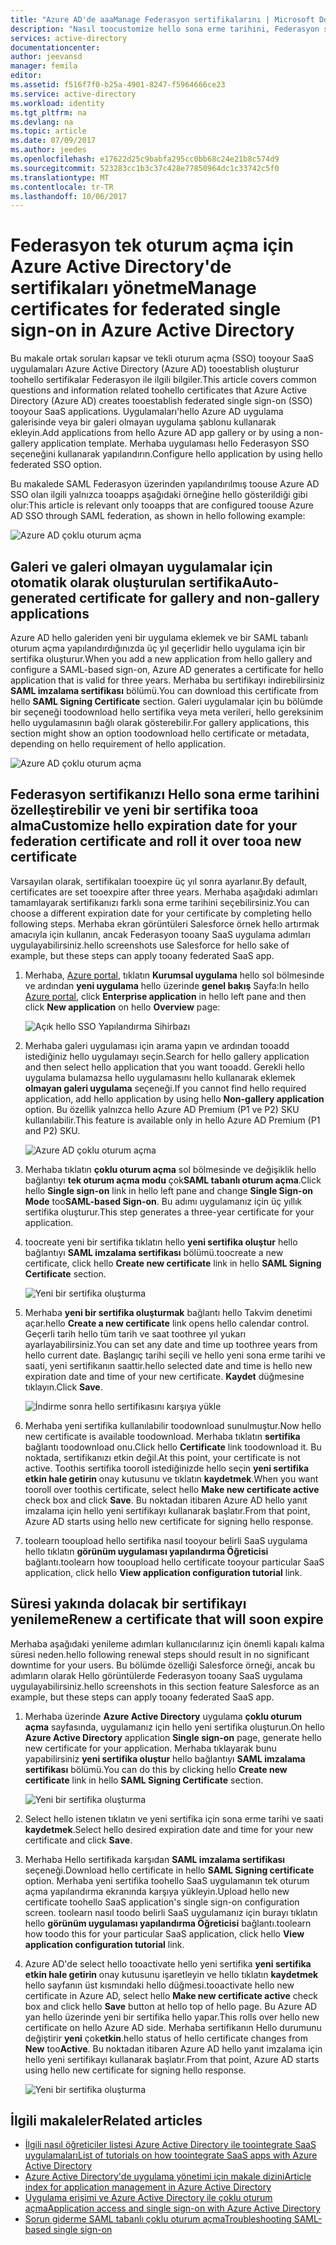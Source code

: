 ```yaml
---
title: "Azure AD'de aaaManage Federasyon sertifikalarını | Microsoft Docs"
description: "Nasıl toocustomize hello sona erme tarihini, Federasyon sertifikalarını ve nasıl toorenew sertifikalar yakında dolacak öğrenin."
services: active-directory
documentationcenter: 
author: jeevansd
manager: femila
editor: 
ms.assetid: f516f7f0-b25a-4901-8247-f5964666ce23
ms.service: active-directory
ms.workload: identity
ms.tgt_pltfrm: na
ms.devlang: na
ms.topic: article
ms.date: 07/09/2017
ms.author: jeedes
ms.openlocfilehash: e17622d25c9babfa295cc0bb68c24e21b8c574d9
ms.sourcegitcommit: 523283cc1b3c37c428e77850964dc1c33742c5f0
ms.translationtype: MT
ms.contentlocale: tr-TR
ms.lasthandoff: 10/06/2017
---
```

# <a name="manage-certificates-for-federated-single-sign-on-in-azure-active-directory"></a><span data-ttu-id="441e4-103">Federasyon tek oturum açma için Azure Active Directory'de sertifikaları yönetme</span><span class="sxs-lookup"><span data-stu-id="441e4-103">Manage certificates for federated single sign-on in Azure Active Directory</span></span>
<span data-ttu-id="441e4-104">Bu makale ortak soruları kapsar ve tekli oturum açma (SSO) tooyour SaaS uygulamaları Azure Active Directory (Azure AD) tooestablish oluşturur toohello sertifikalar Federasyon ile ilgili bilgiler.</span><span class="sxs-lookup"><span data-stu-id="441e4-104">This article covers common questions and information related toohello certificates that Azure Active Directory (Azure AD) creates tooestablish federated single sign-on (SSO) tooyour SaaS applications.</span></span> <span data-ttu-id="441e4-105">Uygulamaları'hello Azure AD uygulama galerisinde veya bir galeri olmayan uygulama şablonu kullanarak ekleyin.</span><span class="sxs-lookup"><span data-stu-id="441e4-105">Add applications from hello Azure AD app gallery or by using a non-gallery application template.</span></span> <span data-ttu-id="441e4-106">Merhaba uygulaması hello Federasyon SSO seçeneğini kullanarak yapılandırın.</span><span class="sxs-lookup"><span data-stu-id="441e4-106">Configure hello application by using hello federated SSO option.</span></span>

<span data-ttu-id="441e4-107">Bu makalede SAML Federasyon üzerinden yapılandırılmış toouse Azure AD SSO olan ilgili yalnızca tooapps aşağıdaki örneğine hello gösterildiği gibi olur:</span><span class="sxs-lookup"><span data-stu-id="441e4-107">This article is relevant only tooapps that are configured toouse Azure AD SSO through SAML federation, as shown in hello following example:</span></span>

![Azure AD çoklu oturum açma](./media/active-directory-sso-certs/saml_sso.PNG)

## <a name="auto-generated-certificate-for-gallery-and-non-gallery-applications"></a><span data-ttu-id="441e4-109">Galeri ve galeri olmayan uygulamalar için otomatik olarak oluşturulan sertifika</span><span class="sxs-lookup"><span data-stu-id="441e4-109">Auto-generated certificate for gallery and non-gallery applications</span></span>
<span data-ttu-id="441e4-110">Azure AD hello galeriden yeni bir uygulama eklemek ve bir SAML tabanlı oturum açma yapılandırdığınızda üç yıl geçerlidir hello uygulama için bir sertifika oluşturur.</span><span class="sxs-lookup"><span data-stu-id="441e4-110">When you add a new application from hello gallery and configure a SAML-based sign-on, Azure AD generates a certificate for hello application that is valid for three years.</span></span> <span data-ttu-id="441e4-111">Merhaba bu sertifikayı indirebilirsiniz **SAML imzalama sertifikası** bölümü.</span><span class="sxs-lookup"><span data-stu-id="441e4-111">You can download this certificate from hello **SAML Signing Certificate** section.</span></span> <span data-ttu-id="441e4-112">Galeri uygulamalar için bu bölümde bir seçeneği toodownload hello sertifika veya meta verileri, hello gereksinim hello uygulamasının bağlı olarak gösterebilir.</span><span class="sxs-lookup"><span data-stu-id="441e4-112">For gallery applications, this section might show an option toodownload hello certificate or metadata, depending on hello requirement of hello application.</span></span>

![Azure AD çoklu oturum açma](./media/active-directory-sso-certs/saml_certificate_download.png)

## <a name="customize-hello-expiration-date-for-your-federation-certificate-and-roll-it-over-tooa-new-certificate"></a><span data-ttu-id="441e4-114">Federasyon sertifikanızı Hello sona erme tarihini özelleştirebilir ve yeni bir sertifika tooa alma</span><span class="sxs-lookup"><span data-stu-id="441e4-114">Customize hello expiration date for your federation certificate and roll it over tooa new certificate</span></span>
<span data-ttu-id="441e4-115">Varsayılan olarak, sertifikaları tooexpire üç yıl sonra ayarlanır.</span><span class="sxs-lookup"><span data-stu-id="441e4-115">By default, certificates are set tooexpire after three years.</span></span> <span data-ttu-id="441e4-116">Merhaba aşağıdaki adımları tamamlayarak sertifikanızı farklı sona erme tarihini seçebilirsiniz.</span><span class="sxs-lookup"><span data-stu-id="441e4-116">You can choose a different expiration date for your certificate by completing hello following steps.</span></span>
<span data-ttu-id="441e4-117">Merhaba ekran görüntüleri Salesforce örnek hello artırmak amacıyla için kullanın, ancak Federasyon tooany SaaS uygulama adımları uygulayabilirsiniz.</span><span class="sxs-lookup"><span data-stu-id="441e4-117">hello screenshots use Salesforce for hello sake of example, but these steps can apply tooany federated SaaS app.</span></span>

1. <span data-ttu-id="441e4-118">Merhaba, [Azure portal](https://aad.portal.azure.com), tıklatın **Kurumsal uygulama** hello sol bölmesinde ve ardından **yeni uygulama** hello üzerinde **genel bakış** Sayfa:</span><span class="sxs-lookup"><span data-stu-id="441e4-118">In hello [Azure portal](https://aad.portal.azure.com), click **Enterprise application** in hello left pane and then click **New application** on hello **Overview** page:</span></span>

   ![Açık hello SSO Yapılandırma Sihirbazı](./media/active-directory-sso-certs/enterprise_application_new_application.png)

2. <span data-ttu-id="441e4-120">Merhaba galeri uygulaması için arama yapın ve ardından tooadd istediğiniz hello uygulamayı seçin.</span><span class="sxs-lookup"><span data-stu-id="441e4-120">Search for hello gallery application and then select hello application that you want tooadd.</span></span> <span data-ttu-id="441e4-121">Gerekli hello uygulama bulamazsa hello uygulamasını hello kullanarak eklemek **olmayan galeri uygulama** seçeneği.</span><span class="sxs-lookup"><span data-stu-id="441e4-121">If you cannot find hello required application, add hello application by using hello **Non-gallery application** option.</span></span> <span data-ttu-id="441e4-122">Bu özellik yalnızca hello Azure AD Premium (P1 ve P2) SKU kullanılabilir.</span><span class="sxs-lookup"><span data-stu-id="441e4-122">This feature is available only in hello Azure AD Premium (P1 and P2) SKU.</span></span>

    ![Azure AD çoklu oturum açma](./media/active-directory-sso-certs/add_gallery_application.png)

3. <span data-ttu-id="441e4-124">Merhaba tıklatın **çoklu oturum açma** sol bölmesinde ve değişiklik hello bağlantıyı **tek oturum açma modu** çok**SAML tabanlı oturum açma**.</span><span class="sxs-lookup"><span data-stu-id="441e4-124">Click hello **Single sign-on** link in hello left pane and change **Single Sign-on Mode** too**SAML-based Sign-on**.</span></span> <span data-ttu-id="441e4-125">Bu adımı uygulamanız için üç yıllık sertifika oluşturur.</span><span class="sxs-lookup"><span data-stu-id="441e4-125">This step generates a three-year certificate for your application.</span></span>

4. <span data-ttu-id="441e4-126">toocreate yeni bir sertifika tıklatın hello **yeni sertifika oluştur** hello bağlantıyı **SAML imzalama sertifikası** bölümü.</span><span class="sxs-lookup"><span data-stu-id="441e4-126">toocreate a new certificate, click hello **Create new certificate** link in hello **SAML Signing Certificate** section.</span></span>

    ![Yeni bir sertifika oluşturma](./media/active-directory-sso-certs/create_new_certficate.png)

5. <span data-ttu-id="441e4-128">Merhaba **yeni bir sertifika oluşturmak** bağlantı hello Takvim denetimi açar.</span><span class="sxs-lookup"><span data-stu-id="441e4-128">hello **Create a new certificate** link opens hello calendar control.</span></span> <span data-ttu-id="441e4-129">Geçerli tarih hello tüm tarih ve saat toothree yıl yukarı ayarlayabilirsiniz.</span><span class="sxs-lookup"><span data-stu-id="441e4-129">You can set any date and time up toothree years from hello current date.</span></span> <span data-ttu-id="441e4-130">Başlangıç tarihi seçili ve hello yeni sona erme tarihi ve saati, yeni sertifikanın saattir.</span><span class="sxs-lookup"><span data-stu-id="441e4-130">hello selected date and time is hello new expiration date and time of your new certificate.</span></span> <span data-ttu-id="441e4-131">**Kaydet** düğmesine tıklayın.</span><span class="sxs-lookup"><span data-stu-id="441e4-131">Click **Save**.</span></span>

    ![İndirme sonra hello sertifikasını karşıya yükle](./media/active-directory-sso-certs/certifcate_date_selection.PNG)

6. <span data-ttu-id="441e4-133">Merhaba yeni sertifika kullanılabilir toodownload sunulmuştur.</span><span class="sxs-lookup"><span data-stu-id="441e4-133">Now hello new certificate is available toodownload.</span></span> <span data-ttu-id="441e4-134">Merhaba tıklatın **sertifika** bağlantı toodownload onu.</span><span class="sxs-lookup"><span data-stu-id="441e4-134">Click hello **Certificate** link toodownload it.</span></span> <span data-ttu-id="441e4-135">Bu noktada, sertifikanızı etkin değil.</span><span class="sxs-lookup"><span data-stu-id="441e4-135">At this point, your certificate is not active.</span></span> <span data-ttu-id="441e4-136">Toothis sertifika tooroll istediğinizde hello seçin **yeni sertifika etkin hale getirin** onay kutusunu ve tıklatın **kaydetmek**.</span><span class="sxs-lookup"><span data-stu-id="441e4-136">When you want tooroll over toothis certificate, select hello **Make new certificate active** check box and click **Save**.</span></span> <span data-ttu-id="441e4-137">Bu noktadan itibaren Azure AD hello yanıt imzalama için hello yeni sertifikayı kullanarak başlatır.</span><span class="sxs-lookup"><span data-stu-id="441e4-137">From that point, Azure AD starts using hello new certificate for signing hello response.</span></span>

7.  <span data-ttu-id="441e4-138">toolearn tooupload hello sertifika nasıl tooyour belirli SaaS uygulama hello tıklatın **görünüm uygulaması yapılandırma Öğreticisi** bağlantı.</span><span class="sxs-lookup"><span data-stu-id="441e4-138">toolearn how tooupload hello certificate tooyour particular SaaS application, click hello **View application configuration tutorial** link.</span></span>

## <a name="renew-a-certificate-that-will-soon-expire"></a><span data-ttu-id="441e4-139">Süresi yakında dolacak bir sertifikayı yenileme</span><span class="sxs-lookup"><span data-stu-id="441e4-139">Renew a certificate that will soon expire</span></span>
<span data-ttu-id="441e4-140">Merhaba aşağıdaki yenileme adımları kullanıcılarınız için önemli kapalı kalma süresi neden.</span><span class="sxs-lookup"><span data-stu-id="441e4-140">hello following renewal steps should result in no significant downtime for your users.</span></span> <span data-ttu-id="441e4-141">Bu bölümde özelliği Salesforce örneği, ancak bu adımların olarak Hello görüntülerde Federasyon tooany SaaS uygulama uygulayabilirsiniz.</span><span class="sxs-lookup"><span data-stu-id="441e4-141">hello screenshots in this section feature Salesforce as an example, but these steps can apply tooany federated SaaS app.</span></span>

1. <span data-ttu-id="441e4-142">Merhaba üzerinde **Azure Active Directory** uygulama **çoklu oturum açma** sayfasında, uygulamanız için hello yeni sertifika oluşturun.</span><span class="sxs-lookup"><span data-stu-id="441e4-142">On hello **Azure Active Directory** application **Single sign-on** page, generate hello new certificate for your application.</span></span> <span data-ttu-id="441e4-143">Merhaba tıklayarak bunu yapabilirsiniz **yeni sertifika oluştur** hello bağlantıyı **SAML imzalama sertifikası** bölümü.</span><span class="sxs-lookup"><span data-stu-id="441e4-143">You can do this by clicking hello **Create new certificate** link in hello **SAML Signing Certificate** section.</span></span>

    ![Yeni bir sertifika oluşturma](./media/active-directory-sso-certs/create_new_certficate.png)

2. <span data-ttu-id="441e4-145">Select hello istenen tıklatın ve yeni sertifika için sona erme tarihi ve saati **kaydetmek**.</span><span class="sxs-lookup"><span data-stu-id="441e4-145">Select hello desired expiration date and time for your new certificate and click **Save**.</span></span>

3. <span data-ttu-id="441e4-146">Merhaba Hello sertifikada karşıdan **SAML imzalama sertifikası** seçeneği.</span><span class="sxs-lookup"><span data-stu-id="441e4-146">Download hello certificate in hello **SAML Signing certificate** option.</span></span> <span data-ttu-id="441e4-147">Merhaba yeni sertifika toohello SaaS uygulamanın tek oturum açma yapılandırma ekranında karşıya yükleyin.</span><span class="sxs-lookup"><span data-stu-id="441e4-147">Upload hello new certificate toohello SaaS application's single sign-on configuration screen.</span></span> <span data-ttu-id="441e4-148">toolearn nasıl toodo belirli SaaS uygulamanız için burayı tıklatın hello **görünüm uygulaması yapılandırma Öğreticisi** bağlantı.</span><span class="sxs-lookup"><span data-stu-id="441e4-148">toolearn how toodo this for your particular SaaS application, click hello **View application configuration tutorial** link.</span></span>
   
4. <span data-ttu-id="441e4-149">Azure AD'de select hello tooactivate hello yeni sertifika **yeni sertifika etkin hale getirin** onay kutusunu işaretleyin ve hello tıklatın **kaydetmek** hello sayfanın üst kısmındaki hello düğmesi.</span><span class="sxs-lookup"><span data-stu-id="441e4-149">tooactivate hello new certificate in Azure AD, select hello **Make new certificate active** check box and click hello **Save** button at hello top of hello page.</span></span> <span data-ttu-id="441e4-150">Bu Azure AD yan hello üzerinde yeni bir sertifika hello yapar.</span><span class="sxs-lookup"><span data-stu-id="441e4-150">This rolls over hello new certificate on hello Azure AD side.</span></span> <span data-ttu-id="441e4-151">Merhaba sertifikanın Hello durumunu değiştirir **yeni** çok**etkin**.</span><span class="sxs-lookup"><span data-stu-id="441e4-151">hello status of hello certificate changes from **New** too**Active**.</span></span> <span data-ttu-id="441e4-152">Bu noktadan itibaren Azure AD hello yanıt imzalama için hello yeni sertifikayı kullanarak başlatır.</span><span class="sxs-lookup"><span data-stu-id="441e4-152">From that point, Azure AD starts using hello new certificate for signing hello response.</span></span> 
   
    ![Yeni bir sertifika oluşturma](./media/active-directory-sso-certs/new_certificate_download.png)

## <a name="related-articles"></a><span data-ttu-id="441e4-154">İlgili makaleler</span><span class="sxs-lookup"><span data-stu-id="441e4-154">Related articles</span></span>
* [<span data-ttu-id="441e4-155">İlgili nasıl öğreticiler listesi Azure Active Directory ile toointegrate SaaS uygulamaları</span><span class="sxs-lookup"><span data-stu-id="441e4-155">List of tutorials on how toointegrate SaaS apps with Azure Active Directory</span></span>](active-directory-saas-tutorial-list.md)
* [<span data-ttu-id="441e4-156">Azure Active Directory'de uygulama yönetimi için makale dizini</span><span class="sxs-lookup"><span data-stu-id="441e4-156">Article index for application management in Azure Active Directory</span></span>](active-directory-apps-index.md)
* [<span data-ttu-id="441e4-157">Uygulama erişimi ve Azure Active Directory ile çoklu oturum açma</span><span class="sxs-lookup"><span data-stu-id="441e4-157">Application access and single sign-on with Azure Active Directory</span></span>](active-directory-appssoaccess-whatis.md)
* [<span data-ttu-id="441e4-158">Sorun giderme SAML tabanlı çoklu oturum açma</span><span class="sxs-lookup"><span data-stu-id="441e4-158">Troubleshooting SAML-based single sign-on</span></span>](active-directory-saml-debugging.md)
